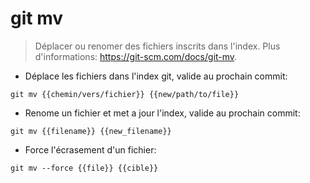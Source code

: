 # git mv

> Déplacer ou renomer des fichiers inscrits dans l'index.
> Plus d'informations: <https://git-scm.com/docs/git-mv>.

- Déplace les fichiers dans l'index git, valide au prochain commit:

`git mv {{chemin/vers/fichier}} {{new/path/to/file}}`

- Renome un fichier et met a jour l'index, valide au prochain commit:

`git mv {{filename}} {{new_filename}}`

- Force l'écrasement d'un fichier:

`git mv --force {{file}} {{cible}}`

